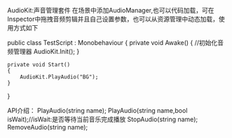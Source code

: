 AudioKit:声音管理套件
在场景中添加AudioManager,也可以代码加载，可在Inspector中拖拽音频剪辑并且自己设置参数，也可以从资源管理中动态加载，使用方式如下

public class TestScript : Monobehaviour
{
	private void Awake()
	{
		//初始化音频管理器
		AudioKit.Init();
	}

	private void Start()
	{
		AudioKit.PlayAudio("BG");
	}
}

API介绍：
	PlayAudio(string name);
	PlayAudio(string name,bool isWait);//isWait:是否等待当前音乐完成播放
	StopAudio(string name);
	RemoveAudio(string name);